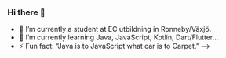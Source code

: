 ### Hi there 👋


- 🔭 I’m currently a student at EC utbildning in Ronneby/Växjö.
- 🌱 I’m currently learning Java, JavaScript, Kotlin, Dart/Flutter...
- ⚡ Fun fact: “Java is to JavaScript what car is to Carpet.”
-->


